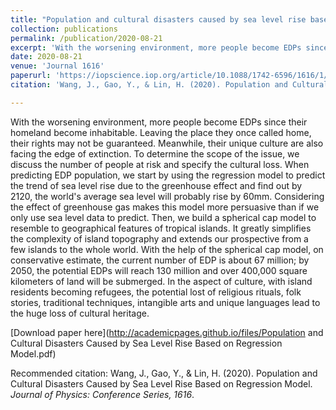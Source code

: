 ```yaml
---
title: "Population and cultural disasters caused by sea level rise based on regression model"
collection: publications
permalink: /publication/2020-08-21
excerpt: 'With the worsening environment, more people become EDPs since their homeland become inhabitable. Leaving the place they once called home, their rights may not be guaranteed. Meanwhile, their unique culture are also facing the edge of extinction. To determine the scope of the issue, we discuss the number of people at risk and specify the cultural loss. When predicting EDP population, we start by using the regression model to predict the trend of sea level rise due to the greenhouse effect and find out by 2120, the world's average sea level will probably rise by 60mm. Considering the effect of greenhouse gas makes this model more persuasive than if we only use sea level data to predict. Then, we build a spherical cap model to resemble to geographical features of tropical islands. It greatly simplifies the complexity of island topography and extends our prospective from a few islands to the whole world. With the help of the spherical cap model, on conservative estimate, the current number of EDP is about 67 million; by 2050, the potential EDPs will reach 130 million and over 400,000 square kilometers of land will be submerged. In the aspect of culture, with island residents becoming refugees, the potential lost of religious rituals, folk stories, traditional techniques, intangible arts and unique languages lead to the huge loss of cultural heritage.'
date: 2020-08-21
venue: 'Journal 1616'
paperurl: 'https://iopscience.iop.org/article/10.1088/1742-6596/1616/1/012081'
citation: 'Wang, J., Gao, Y., & Lin, H. (2020). Population and Cultural Disasters Caused by Sea Level Rise Based on Regression Model. <i>Journal of Physics: Conference Series, 1616</i>.'

---
```

With the worsening environment, more people become EDPs since their homeland become inhabitable. Leaving the place they once called home, their rights may not be guaranteed. Meanwhile, their unique culture are also facing the edge of extinction. To determine the scope of the issue, we discuss the number of people at risk and specify the cultural loss. When predicting EDP population, we start by using the regression model to predict the trend of sea level rise due to the greenhouse effect and find out by 2120, the world's average sea level will probably rise by 60mm. Considering the effect of greenhouse gas makes this model more persuasive than if we only use sea level data to predict. Then, we build a spherical cap model to resemble to geographical features of tropical islands. It greatly simplifies the complexity of island topography and extends our prospective from a few islands to the whole world. With the help of the spherical cap model, on conservative estimate, the current number of EDP is about 67 million; by 2050, the potential EDPs will reach 130 million and over 400,000 square kilometers of land will be submerged. In the aspect of culture, with island residents becoming refugees, the potential lost of religious rituals, folk stories, traditional techniques, intangible arts and unique languages lead to the huge loss of cultural heritage.

[Download paper here](http://academicpages.github.io/files/Population and Cultural Disasters Caused by Sea Level Rise Based on Regression Model.pdf)

Recommended citation: Wang, J., Gao, Y., & Lin, H. (2020). Population and Cultural Disasters Caused by Sea Level Rise Based on Regression Model. <i>Journal of Physics: Conference Series, 1616</i>.
